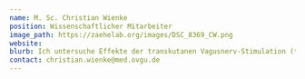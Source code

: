 ```yaml
---
name: M. Sc. Christian Wienke
position: Wissenschaftlicher Mitarbeiter
image_path: https://zaehelab.org/images/DSC_8369_CW.png
website:
blurb: Ich untersuche Effekte der transkutanen Vagusnerv-Stimulation (tVNS) auf zentrale neuronale Prozesse bei gesunden Erwachsenen. Von besonderem Interesse ist dabei die Suche nach einem Biomarker für die Effektivität von tVNS.
contact: christian.wienke@med.ovgu.de
---
```

